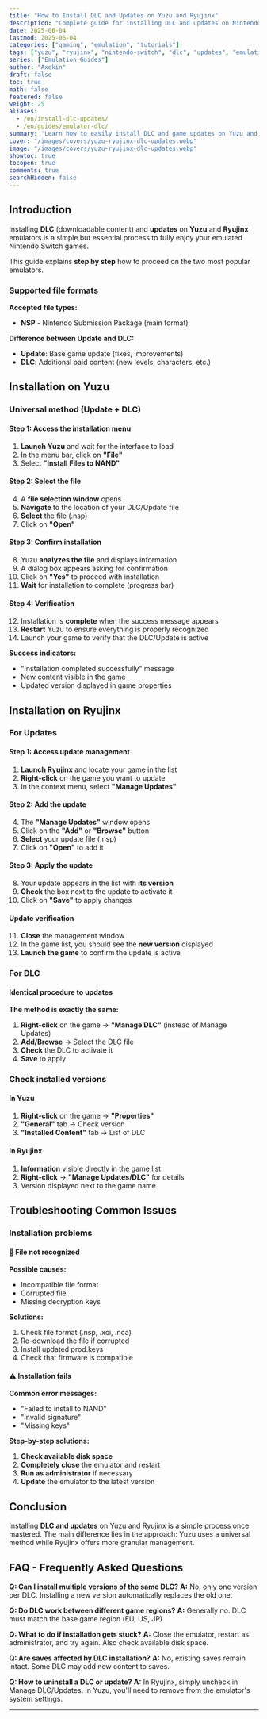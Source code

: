 ```yaml
---
title: "How to Install DLC and Updates on Yuzu and Ryujinx"
description: "Complete guide for installing DLC and updates on Nintendo Switch emulators Yuzu and Ryujinx - Detailed step-by-step procedure"
date: 2025-06-04
lastmod: 2025-06-04
categories: ["gaming", "emulation", "tutorials"]
tags: ["yuzu", "ryujinx", "nintendo-switch", "dlc", "updates", "emulation", "installation"]
series: ["Emulation Guides"]
author: "Axekin"
draft: false
toc: true
math: false
featured: false
weight: 25
aliases: 
  - /en/install-dlc-updates/
  - /en/guides/emulator-dlc/
summary: "Learn how to easily install DLC and game updates on Yuzu and Ryujinx emulators. Simple guide with screenshots for each step."
cover: "/images/covers/yuzu-ryujinx-dlc-updates.webp"
image: "/images/covers/yuzu-ryujinx-dlc-updates.webp"
showtoc: true
tocopen: true
comments: true
searchHidden: false
---
```


## Introduction

Installing **DLC** (downloadable content) and **updates** on **Yuzu** and **Ryujinx** emulators is a simple but essential process to fully enjoy your emulated Nintendo Switch games.

This guide explains **step by step** how to proceed on the two most popular emulators.

### Supported file formats

**Accepted file types:**
- **NSP** - Nintendo Submission Package (main format)

**Difference between Update and DLC:**
- **Update**: Base game update (fixes, improvements)
- **DLC**: Additional paid content (new levels, characters, etc.)

## Installation on Yuzu

### Universal method (Update + DLC)

#### Step 1: Access the installation menu

1. **Launch Yuzu** and wait for the interface to load
2. In the menu bar, click on **"File"**
3. Select **"Install Files to NAND"**

#### Step 2: Select the file

4. A **file selection window** opens
5. **Navigate** to the location of your DLC/Update file
6. **Select** the file (.nsp)
7. Click on **"Open"**

#### Step 3: Confirm installation

8. Yuzu **analyzes the file** and displays information
9. A dialog box appears asking for confirmation
10. Click on **"Yes"** to proceed with installation
11. **Wait** for installation to complete (progress bar)

#### Step 4: Verification

12. Installation is **complete** when the success message appears
13. **Restart** Yuzu to ensure everything is properly recognized
14. Launch your game to verify that the DLC/Update is active

**Success indicators:**
- "Installation completed successfully" message
- New content visible in the game
- Updated version displayed in game properties

## Installation on Ryujinx

### For Updates

#### Step 1: Access update management

1. **Launch Ryujinx** and locate your game in the list
2. **Right-click** on the game you want to update
3. In the context menu, select **"Manage Updates"**

#### Step 2: Add the update

4. The **"Manage Updates"** window opens
5. Click on the **"Add"** or **"Browse"** button
6. **Select** your update file (.nsp)
7. Click on **"Open"** to add it

#### Step 3: Apply the update

8. Your update appears in the list with **its version**
9. **Check** the box next to the update to activate it
10. Click on **"Save"** to apply changes

#### Update verification

11. **Close** the management window
12. In the game list, you should see the **new version** displayed
13. **Launch the game** to confirm the update is active

### For DLC

#### Identical procedure to updates

**The method is exactly the same:**
1. **Right-click** on the game → **"Manage DLC"** (instead of Manage Updates)
2. **Add/Browse** → Select the DLC file
3. **Check** the DLC to activate it
4. **Save** to apply

### Check installed versions

#### In Yuzu
1. **Right-click** on the game → **"Properties"**
2. **"General"** tab → Check version
3. **"Installed Content"** tab → List of DLC

#### In Ryujinx
1. **Information** visible directly in the game list
2. **Right-click** → **"Manage Updates/DLC"** for details
3. Version displayed next to the game name

## Troubleshooting Common Issues

### Installation problems

#### 🚫 File not recognized

**Possible causes:**
- Incompatible file format
- Corrupted file
- Missing decryption keys

**Solutions:**
1. Check file format (.nsp, .xci, .nca)
2. Re-download the file if corrupted
3. Install updated prod.keys
4. Check that firmware is compatible

#### ⚠️ Installation fails

**Common error messages:**
- "Failed to install to NAND"
- "Invalid signature"
- "Missing keys"

**Step-by-step solutions:**
1. **Check available disk space**
2. **Completely close** the emulator and restart
3. **Run as administrator** if necessary
4. **Update** the emulator to the latest version

## Conclusion

Installing **DLC and updates** on Yuzu and Ryujinx is a simple process once mastered. The main difference lies in the approach: Yuzu uses a universal method while Ryujinx offers more granular management.

## FAQ - Frequently Asked Questions

**Q: Can I install multiple versions of the same DLC?**
**A:** No, only one version per DLC. Installing a new version automatically replaces the old one.

**Q: Do DLC work between different game regions?**
**A:** Generally no. DLC must match the base game region (EU, US, JP).

**Q: What to do if installation gets stuck?**
**A:** Close the emulator, restart as administrator, and try again. Also check available disk space.

**Q: Are saves affected by DLC installation?**
**A:** No, existing saves remain intact. Some DLC may add new content to saves.

**Q: How to uninstall a DLC or update?**
**A:** In Ryujinx, simply uncheck in Manage DLC/Updates. In Yuzu, you'll need to remove from the emulator's system settings.

---
````